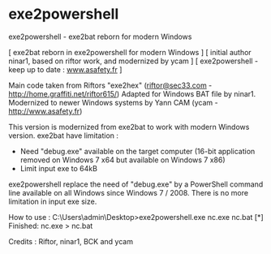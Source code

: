 # exe2powershell
exe2powershell - exe2bat reborn for modern Windows

[ exe2bat reborn in exe2powershell for modern Windows ]
[ initial author ninar1, based on riftor work, and modernized by ycam ]
[ exe2powershell - keep up to date : www.asafety.fr ]
         
Main code taken from Riftors "exe2hex" (riftor@sec33.com - http://home.graffiti.net/riftor615/)
Adapted for Windows BAT file by ninar1.
Modernized to newer Windows systems by Yann CAM (ycam - http://www.asafety.fr)

This version is modernized from exe2bat to work with modern Windows version.
exe2bat have limitation :
- Need "debug.exe" available on the target computer (16-bit application removed on Windows 7 x64 but available on Windows 7 x86)
- Limit input exe to 64kB

exe2powershell replace the need of "debug.exe" by a PowerShell command line available on all Windows since Windows 7 / 2008.
There is no more limitation in input exe size.

How to use :
         C:\Users\admin\Desktop>exe2powershell.exe nc.exe nc.bat
         [*] Finished: nc.exe > nc.bat

Credits : Riftor, ninar1, BCK and ycam
